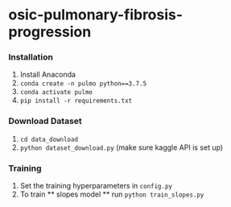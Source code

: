 # osic-pulmonary-fibrosis-progression

### Installation

1. Install Anaconda
2. `conda create -n pulmo python==3.7.5`
3. `conda activate pulmo`
2. `pip install -r requirements.txt`

### Download Dataset

1. `cd data_download`
2. `python dataset_download.py` (make sure kaggle API is set up)

### Training

1. Set the training hyperparameters in `config.py`
2. To train ** slopes model ** run `python train_slopes.py`
